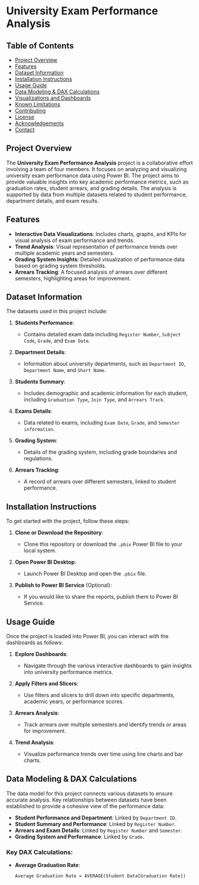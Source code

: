 # University Exam Performance Analysis

## Table of Contents
- [Project Overview](#project-overview)
- [Features](#features)
- [Dataset Information](#dataset-information)
- [Installation Instructions](#installation-instructions)
- [Usage Guide](#usage-guide)
- [Data Modeling & DAX Calculations](#data-modeling--dax-calculations)
- [Visualizations and Dashboards](#visualizations-and-dashboards)
- [Known Limitations](#known-limitations)
- [Contributing](#contributing)
- [License](#license)
- [Acknowledgements](#acknowledgements)
- [Contact](#contact)

## Project Overview
The **University Exam Performance Analysis** project is a collaborative effort involving a team of four members. It focuses on analyzing and visualizing university exam performance data using Power BI. The project aims to provide valuable insights into key academic performance metrics, such as graduation rates, student arrears, and grading details. The analysis is supported by data from multiple datasets related to student performance, department details, and exam results.

## Features
- **Interactive Data Visualizations**: Includes charts, graphs, and KPIs for visual analysis of exam performance and trends.
- **Trend Analysis**: Visual representation of performance trends over multiple academic years and semesters.
- **Grading System Insights**: Detailed visualization of performance data based on grading system thresholds.
- **Arrears Tracking**: A focused analysis of arrears over different semesters, highlighting areas for improvement.

## Dataset Information
The datasets used in this project include:

1. **Students Performance**:
   - Contains detailed exam data including `Register Number`, `Subject Code`, `Grade`, and `Exam Date`.
   
2. **Department Details**:
   - Information about university departments, such as `Department ID`, `Department Name`, and `Short Name`.

3. **Students Summary**:
   - Includes demographic and academic information for each student, including `Graduation Type`, `Join Type`, and `Arrears Track`.

4. **Exams Details**:
   - Data related to exams, including `Exam Date`, `Grade`, and `Semester information`.

5. **Grading System**:
   - Details of the grading system, including grade boundaries and regulations.

6. **Arrears Tracking**:
   - A record of arrears over different semesters, linked to student performance.

## Installation Instructions
To get started with the project, follow these steps:

1. **Clone or Download the Repository**:
   - Clone this repository or download the `.pbix` Power BI file to your local system.

2. **Open Power BI Desktop**:
   - Launch Power BI Desktop and open the `.pbix` file.

3. **Publish to Power BI Service** (Optional):
   - If you would like to share the reports, publish them to Power BI Service.

## Usage Guide
Once the project is loaded into Power BI, you can interact with the dashboards as follows:

1. **Explore Dashboards**:
   - Navigate through the various interactive dashboards to gain insights into university performance metrics.
   
2. **Apply Filters and Slicers**:
   - Use filters and slicers to drill down into specific departments, academic years, or performance scores.

3. **Arrears Analysis**:
   - Track arrears over multiple semesters and identify trends or areas for improvement.

4. **Trend Analysis**:
   - Visualize performance trends over time using line charts and bar charts.

## Data Modeling & DAX Calculations
The data model for this project connects various datasets to ensure accurate analysis. Key relationships between datasets have been established to provide a cohesive view of the performance data:

- **Student Performance and Department**: Linked by `Department ID`.
- **Student Summary and Performance**: Linked by `Register Number`.
- **Arrears and Exam Details**: Linked by `Register Number` and `Semester`.
- **Grading System and Performance**: Linked by `Grade`.

### Key DAX Calculations:
- **Average Graduation Rate**:
  ```DAX
  Average Graduation Rate = AVERAGE(Student Data[Graduation Rate])
